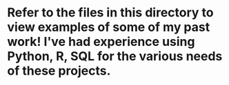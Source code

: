 # Refer to the files in this directory to view examples of some of my past work! I've had experience using Python, R, SQL for the various needs of these projects.
